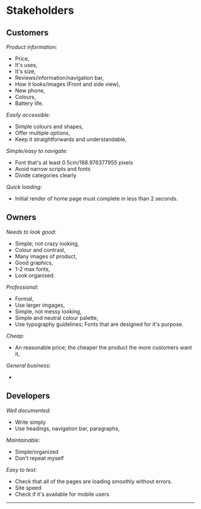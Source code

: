# Stakeholders

## **Customers**

_Product information:_

- Price,
- It's uses,
- It's size,
- Reviews/information/navigation bar,
- How it looks/images (Front and side view),
- New phone, 
- Colours,
- Battery life.

_Easily accessible:_

- Simple colours and shapes,
- Offer multiple options,
- Keep it straightforwards and understandable,

_Simple/easy to navigate:_

- Font that's at least 0.5cm/188.976377955 pixels
- Avoid narrow scripts and fonts
- Divide categories clearly

_Quick loading:_

- Initial render of home page must complete in less than 2 seconds.

## **Owners**

_Needs to look good:_

- Simple; not crazy looking,
- Colour and contrast,
- Many images of product,
- Good graphics,
- 1-2 max fonts,
- Look organised.


_Professional:_

- Formal,
- Use larger imgages,
- Simple, not messy looking,
- Simple and neutral colour palette,
- Use typography guidelines; Fonts that are designed for it's purpose.

_Cheap:_

- An reasonable price; the cheaper the product the more customers want it,

_General business:_

-
## **Developers**

_Well documented:_

- Write simply
- Use headings, navigation bar, paragraphs,




_Maintainable:_

- Simple/organized 
- Don't repeat myself
 


_Easy to test:_

- Check that all of the pages are loading smoothly without errors.
- Site speed
- Check if it's available for mobile users

---



